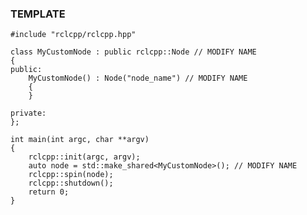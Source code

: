 ### TEMPLATE

    #include "rclcpp/rclcpp.hpp"
     
    class MyCustomNode : public rclcpp::Node // MODIFY NAME
    {
    public:
        MyCustomNode() : Node("node_name") // MODIFY NAME
        {
        }
     
    private:
    };
     
    int main(int argc, char **argv)
    {
        rclcpp::init(argc, argv);
        auto node = std::make_shared<MyCustomNode>(); // MODIFY NAME
        rclcpp::spin(node);
        rclcpp::shutdown();
        return 0;
    }